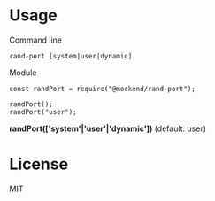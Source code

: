 # Usage

Command line

```
rand-port [system|user|dynamic]
```

Module

```
const randPort = require("@mockend/rand-port");

randPort();
randPort("user");
```

__randPort(['system'|'user'|'dynamic'])__ (default: user)

# License

MIT
